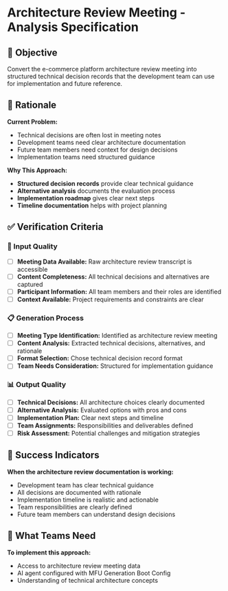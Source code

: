 # Architecture Review Meeting - Analysis Specification

## 🎯 Objective

Convert the e-commerce platform architecture review meeting into structured technical decision records that the development team can use for implementation and future reference.

## 🧠 Rationale

**Current Problem:**
- Technical decisions are often lost in meeting notes
- Development teams need clear architecture documentation
- Future team members need context for design decisions
- Implementation teams need structured guidance

**Why This Approach:**
- **Structured decision records** provide clear technical guidance
- **Alternative analysis** documents the evaluation process
- **Implementation roadmap** gives clear next steps
- **Timeline documentation** helps with project planning

## ✅ Verification Criteria

### 🎯 Input Quality
- [ ] **Meeting Data Available:** Raw architecture review transcript is accessible
- [ ] **Content Completeness:** All technical decisions and alternatives are captured
- [ ] **Participant Information:** All team members and their roles are identified
- [ ] **Context Available:** Project requirements and constraints are clear

### 📋 Generation Process
- [ ] **Meeting Type Identification:** Identified as architecture review meeting
- [ ] **Content Analysis:** Extracted technical decisions, alternatives, and rationale
- [ ] **Format Selection:** Chose technical decision record format
- [ ] **Team Needs Consideration:** Structured for implementation guidance

### 📊 Output Quality
- [ ] **Technical Decisions:** All architecture choices clearly documented
- [ ] **Alternative Analysis:** Evaluated options with pros and cons
- [ ] **Implementation Plan:** Clear next steps and timeline
- [ ] **Team Assignments:** Responsibilities and deliverables defined
- [ ] **Risk Assessment:** Potential challenges and mitigation strategies

## 🚀 Success Indicators

**When the architecture review documentation is working:**
- Development team has clear technical guidance
- All decisions are documented with rationale
- Implementation timeline is realistic and actionable
- Team responsibilities are clearly defined
- Future team members can understand design decisions

## 🔧 What Teams Need

**To implement this approach:**
- Access to architecture review meeting data
- AI agent configured with MFU Generation Boot Config
- Understanding of technical architecture concepts
